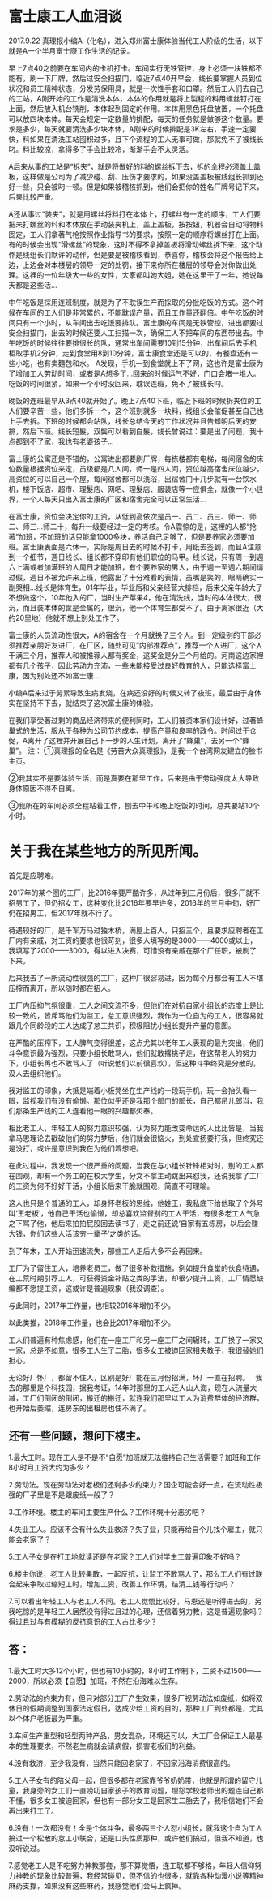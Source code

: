 # 富士康工人血泪谈
2017.9.22
真理报小编A（化名），进入郑州富士康体验当代工人阶级的生活，以下就是A一个半月富士康工作生活的记录。

早上7点40之前要在车间内的卡机打卡。车间实行无铁管控，身上必须一块铁都不能有，刷一下厂牌，然后过安全扫描门，临近7点40开早会，线长要掌握人员到位状况和员工精神状态，分发劳保用具，就是一次性手套和口罩。然后工人们去自己的工站，A刚开始的工作是清洗本体，本体的作用就是将上製程的料用螺丝钉打在上面，然后放入机台铣削，本体起到固定的作用。本体用黑色托盘放置，一个托盘可以放四块本体。每天会规定一定数量的排配，每天的任务就是做够这个数量。要求是多少，每天就要清洗多少块本体，A刚来的时候排配是3K左右，手速一定要快，料如果在清洗工站囤积过多，且下个流程的工人无事可做，那就免不了被线长叼。料比较凉，拿得多了手会比较冷，渐渐手会不太灵活。

A后来从事的工站是“拆夹”，就是将做好的料的螺丝拆下去，拆的全程必须盖上盖板，这样做是公司为了减少碰、刮、压伤才要求的，如果没盖盖板被线组长抓到还好一些，只会被叼一顿。但是如果被稽核抓到，他们会把你的姓名厂牌号记下来，后果比较严重。

A还从事过“装夹”，就是用螺丝将料打在本体上，打螺丝有一定的顺序，工人们要把未打螺丝的料和本体放在手动装夹机上，盖上盖板，按按钮，机器会自动将物料固定，工人们拿著气枪按照作业指导书的要求，按照一定的顺序将螺丝打在上面。有的时候会出现“滑螺丝”的现象，这时不得不拿掉盖板将滑动螺丝拆下来，这个动作是线组长们默许的动作，但是要是被稽核看到，恭喜你，稽核会将这个报告给上边，上边会对本楼层的领导一定的处罚，接下来你所在楼层的领导会对你做出处理。这裡的一位年级大一些的女性，大家都叫她大姐，她在这里干了一年，她说每天都是这些活…

中午吃饭是採用连班制度，就是为了不耽误生产而採取的分批吃饭的方式。这个时候在车间的工人们是非常累的，不能耽误产量，而且工作量还翻倍。中午吃饭的时间只有一个小时，从车间出去吃饭要排队。富士康的车间是无铁管控，进出都要过安全扫描门，出去的时候还要人工扫描一次，确保工人不把车间的东西带出去。中午吃饭的时候往往要排很长的队，通常出车间需要10到15分钟，出车间后去手机柜取手机2分钟，走到食堂用8到10分钟，富士康食堂还是可以的，有餐盘还有一些小吃，也有卖麵包和水。 A发现，手机一到食堂就上不了网，这也许是富士康为了增加工人劳动时间，或者是A想多了…回来的时候运气不好，门口会堵一堆人。吃饭的时间很紧，如果一个小时没回来，耽误连班，免不了被线长叼。

晚饭的连班最早从3点40就开始了。晚上7点40下班，临近下班的时候拆夹位的工人们要辛苦一些，他们多拆一个，这个班别就多一块料，线组长会催促甚至自己也上手去拆。下班的时候都会站队，线长总结今天的工作状况并且告知明后天的安排，然后下班。线长短髮，双鬓可以看到白髮，线长曾说过：要是出了问题，我十点都到不了家，我也有老婆孩子…

富士康的公寓还是不错的，公寓进出都要刷厂牌，每栋楼都有电梯，每间宿舍的床位数量根据资位来定，员级都是八人间，师一是四人间，资位越高宿舍床位越少，高资位的可以自己一个屋，每间宿舍都可以洗浴，出宿舍门十几步就有一台饮水机，楼下饭店、超市、理髮店、网吧、理髮店、服装店等一应俱全，就像一个小世界，一个人每天只出入富士康的厂区和宿舍完全可以正常生活…

在富士康，资位会决定你的工资，从低到高依次是员一、员二、员三、师一、师二、师三…师二十，每升一级要经过一定的考核。令A震惊的是，这裡的人都“抢著”加班，不加班的话只能拿1000多块，养活自己足够了，但是要养家必须要加班。富士康表面是六休一，实际是周日去的时候不打卡，用纸去签到，而且A注意到一个细节，週日线长、组长都不穿印有他们职位的马甲。线长说，只有周一到週六上满或者加满班的人周日才能加班，有个要养家的男人，由于週一至週六期间请过假，週日不被允许来上班，他露出了十分难看的表情，虽嘴是笑的，眼睛确实一副哭相…线长是体育生，01年毕业，毕业后和父亲经营大排档，后来父亲年龄大了不想做这个，10年他入的厂，当时生产苹果4，他在清洗线，当时的本体很大，很沉，而且装本体的筐是金属的，很沉，他一个体育生都受不了。由于离家很近（大约20里地）他就不想上别处工作了。

富士康的人员流动性很大，A的宿舍在一个月就换了三个人。到一定级别的干部必须推荐亲朋好友进厂，在厂区，随处可见“内部推荐点”，推荐一个人进厂，这个人干满三个月，推荐人和被推荐人都有奖金，这奖金是分三个月给的。河南这边家裡都有几个孩子，因此劳动力充沛，一些未能接受过良好教育的人，只能选择富士康，因为别处还不如富士康…

小编A后来过于劳累导致生病发烧，在病还没好的时候又转了夜班，最后由于身体实在坚持不下去，就结束了这次富士康的体验。

在我们享受著过剩的商品经济带来的便利同时，工人们被资本家们设计好，过著蜂巢式的生活，服从于各种为公司节约成本、提高产量和良率的政令。时间过于仓促，A离开了这裡并开展自己下一步的人生计划，离开了“蜂巢”，去另一个“蜂巢”。
注：
①真理报的全名是《劳苦大众真理报》，是我一个台湾网友建立的脸书主页。

②我其实不是要体验生活，而是真要在那里工作，后来是由于劳动强度太大导致身体原因不得不自离。

③我所在的车间必须全程站着工作，刨去中午和晚上吃饭的时间，总共要站10个小时。
# 关于我在某些地方的所见所闻。
首先是应聘难。

   2017年的某个圈的工厂，比2016年要严酷许多，从过年到三月份后，很多厂就不招男工了，但仍招女工，这种变化比2016年要早许多，2016年的三月中旬，好厂仍在招男工，但2017年就不行了。
 
   待遇较好的厂，是千军万马过独木桥，满屋上百人，只招三个，且要求应聘者在工厂内有亲戚，对工资的要求也很苛刻，很多人填写的是3000——4000或以上，我填写了2000——3000，得以进入决赛，可惜没有亲戚在那个厂任职，被刷了下来。

   后来我去了一所流动性很强的工厂，这种厂很容易进，因为每个月都会有工人不堪压榨而离开，所以随时都在招人。

   工厂内压抑气氛很重，工人之间交流不多，但他们在对抗自家小组长的态度上是比较一致的，皆斥骂他们为监工，怠工意识强烈，我作为一位自为的工人，很容易就跟几个同龄段的工人达成了怠工共识，积极阻扰小组长提升产量的意图。

   在严酷的压榨下，工人脾气变得很差，这点尤其以老年工人表现的最为突出，他们斗争意识最为强烈，只要小组长敢骂人，他们就敢撂挑子走，在这帮老人的努力下，小组长再也不敢骂人了（听说他们以前很喜欢），但这种斗争终究是分散的，没人去组织他们。

   我对监工的印象，大抵是端着小板凳坐在生产线的一段玩手机，玩一会抬头看一眼，监视我们有没有偷懒。那位似乎还是我那个部门的部长，自己都吊儿郎当，我们那条生产线的工人连看他一眼的兴趣都欠奉。

   相比老工人，年轻工人的努力意识较强，认为努力能改变命运的人比比皆是，当我拿马恩理论去戳破他们的努力梦后，他们就会很恼火，到处宣扬要打我，但终究还是没打，或许是意识到我在为他们着想吧。

   在此过程中，我发现一个很严重的问题，当我在与小组长针锋相对时，别的工人都在围观，却有一个务工的在校大学生，分文不拿主动跳出来怼我，还说我拿了工厂的工资为何不好好干活，小组长后来干脆就围观，简直不可理喻。

   这人也只是个普通的工人，却身怀老板的思维，他姓王，我私底下给他取了个外号叫‘王老板’，他自己干活也偷懒，却总喜欢监督别的工人干活，有很多老工人气急之下骂了他，他后来拍拍屁股回去读书了，走之前还说‘自家有五栋房，以后会赚大钱，你们这些人活该穷一辈子’之类的话。

   到了年末，工人开始迅速流失，那些工人走后大多不会再回来。

  工厂为了留住工人，培养老员工，做了很多补救措施，例如提升食堂的伙食待遇，在工荒时期引荐工人，可获得资金补贴之类的手法，却很少提升工资，工厂情愿缺编都不愿提工资，这或许是普遍现象（我没调查）。

   与此同时，2017年工作量，也相较2016年增加不少。

   以此类推，2018年工作量，也会比2017年增加不少。

  工人们普遍有种焦虑感，他们在一座工厂和另一座工厂之间辗转，工厂换了一家又一家，总是不如意，很多工人生了二胎，很多女工被迫回家相夫教子，我很替她们担心。

  无论好厂怀厂，都留不住人，区别是好厂能在三月份招满，坏厂一直在招聘。
 
  我去的那里是个科技园，据我考证，14年时那里的工人还人山人海，现在人流量大减，工厂们倒闭的倒闭，搬迁的搬迁，就连我们那里以工人为消费群体的经济群，也开始后萎缩，连房东的出租房也住不满了。

## 还有一些问题，想问下楼主。

1.最大工时。现在工人是不是不“自愿”加班就无法维持自己生活需要？加班和工作8小时月工资大约为多少？

2.劳动法。现在劳动法对老板们还剩多少约束力？国企可能会好一点，在流动性极强的厂子里是不是跟废纸一般了？

3.工作环境。楼主的车间主要生产什么？工作环境十分恶劣吧？

4.失业工人。应该不会有什么失业救济？失了业，只能再给自个儿找个雇主，就只能会老家了？

5.工人子女是在打工地就读还是在老家？工人们对学生工普遍印象不好吗？

6.楼主你说，老工人比较果敢，一起反抗，让监工不敢骂人了，那么工人们有过联合起来争取过缩短工时，增加工资，改善工作环境，结清工钱等行动吗？

7.可以看出年轻工人与老工人不同。老工人觉悟比较好，马恩还是听得进去的，另我吃惊的是年轻工人居然没有得过且过的心理，还信着努力教，这是普遍现象吗？得过且过与有模糊的反抗意识的工人占比多少？

## 答：

1.最大工时大多12个小时，但也有10小时的，8小时工作制下，工资不过1500——2000，所以必须【自愿】加班，不然在沿海难以生存。

2.劳动法的约束力有，但只对部分工厂产生效果，很多厂视劳动法如废纸，如将双休日的假期调整到国家法定假日，达成少给工资的目的，那种工厂到处都是，尤其以个体户老板最为严重。

3.车间生产重型和轻型两种产品，男女混杂，环境还可以，大工厂会保证工人最基本的生理要求，不然老生病就会请病假，损害老板们的利益。

4.没有救济，至少我没有，当然只能回老家了，不回家沿海消费很高的。

5.工人子女有的陪父母一起，但很多都在老家靠爷爷奶奶带，也就是所谓的留守儿童，我身旁的女工们一直唠叨自家孩子的教育问题，埋怨学校老师出的题连自己都不懂，很多女工被迫回家，但也有一部分女工是回家生二胎去了，我相信她们不会再出来打工了。

6.没有！一次都没有！全是个体斗争，最多两三个人怼小组长，就我这个自为工人搞过一个松散的怠工小联合，还是口头性质那种，或许他们搞过，但我不知道，也没听说过。

7.感觉老工人是不吃努力神教那套，那不算觉悟，连工联都不够格，年轻人信仰努力神教的现象比较普遍，我经常碰见，但不信的也很多，就靠各种动漫小说等精神麻药支撑，如果没有这些麻药，我感觉他们会马上疯掉。
